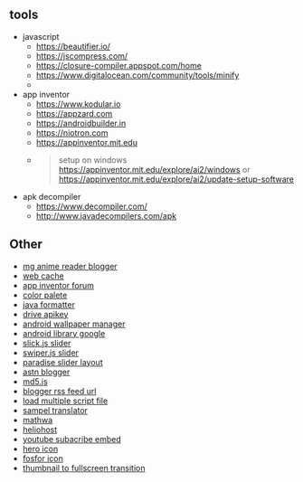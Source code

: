 
## tools
- javascript
    - https://beautifier.io/
    - https://jscompress.com/
    - https://closure-compiler.appspot.com/home
    - https://www.digitalocean.com/community/tools/minify
    -
- app inventor
    - https://www.kodular.io
    - https://appzard.com
    - https://androidbuilder.in
    - https://niotron.com
    - https://appinventor.mit.edu
    - > setup on windows https://appinventor.mit.edu/explore/ai2/windows or https://appinventor.mit.edu/explore/ai2/update-setup-software
- apk decompiler
    - https://www.decompiler.com/
    - http://www.javadecompilers.com/apk

## Other
- [mg anime reader blogger](https://mg-renders.net/)
- [web cache](https://cachedview.com/)
- [app inventor forum](https://groups.google.com/g/mitappinventortest?label=app-inventor-extensions)
- [color palete](https://colorhunt.co/)
- [java formatter](https://www.tutorialspoint.com/online_java_formatter.htm)
- [drive apikey](https://www.googleapis.com/drive/v2/files/1MKjzSMui0S00aDKe-FMiutZ9uSm7NjoY?key=AIzaSyAOxsO88t1j-uUuebSZkxkrXZm_CR0fF4k&title=satu&name=dua)
- [android wallpaper manager](https://developer.android.com/reference/android/app/WallpaperManager)
- [android library google](https://maven.google.com/web/m_index.html)
- [slick.js slider](https://kenwheeler.github.io/slick/)
- [swiper.js slider](https://swiperjs.com/demos)
- [paradise slider layout](https://previews.customer.envatousercontent.com/files/279228227/index.html#images)
- [astn blogger](http://astinquery.blogspot.com/)
- [md5.js](https://www.md5.cz/javascript-md5)
- [blogger rss feed url](https://www.rodude.com/blogger-feed-rss-json/)
- [load multiple script file](https://stackoverflow.com/questions/1866717/document-createelementscript-adding-two-scripts-with-one-callback/1867135#1867135)
- [sampel translator](https://www.surstudio.net/translator-revolution/installation/)
- [mathwa](https://www.mathway.com/id/Precalculus)
- [heliohost](https://heliohost.org/dashboard/)
- [youtube subacribe embed](https://developers-dot-devsite-v2-prod.appspot.com/youtube/youtube_subscribe_button_a851e9bcf736938376226ea921ef415bdfc58c9e998a3e69dbcd7ffa7f33d0dd.frame)
- [hero icon](https://heroicons.com/)
- [fosfor icon](https://phosphoricons.com/?ref=onepagelove)
- [thumbnail to fullscreen transition](https://codepen.io/ste-vg/pen/NrLWMj)
